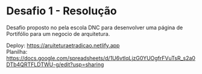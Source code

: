 # Desafio 1 - Resolução
Desafio proposto no pela escola DNC para desenvolver uma página de Portifólio para um negocio de arquitetura.

Deploy: https://aruiteturaetradicao.netlify.app <br>
Planilha: https://docs.google.com/spreadsheets/d/1U6vtlqLjzG0YUOgfrFVuTsR_s2a0DTb4QRTFLDTWU-g/edit?usp=sharing
